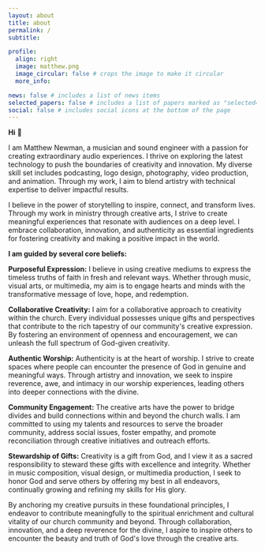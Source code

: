 ```yaml
---
layout: about
title: about
permalink: /
subtitle: 

profile:
  align: right
  image: matthew.png
  image_circular: false # crops the image to make it circular
  more_info: 

news: false # includes a list of news items
selected_papers: false # includes a list of papers marked as "selected={true}"
social: false # includes social icons at the bottom of the page
---
```

**Hi** 👋


I am Matthew Newman, a musician and sound engineer with a passion for creating extraordinary audio experiences. I thrive on exploring the latest technology to push the boundaries of creativity and innovation. My diverse skill set includes podcasting, logo design, photography, video production, and animation. Through my work, I aim to blend artistry with technical expertise to deliver impactful results.


I believe in the power of storytelling to inspire, connect, and transform lives. Through my work in ministry through creative arts, I strive to create meaningful experiences that resonate with audiences on a deep level. I embrace collaboration, innovation, and authenticity as essential ingredients for fostering creativity and making a positive impact in the world.


**I am guided by several core beliefs:**


**Purposeful Expression:** I believe in using creative mediums to express the timeless truths of faith in fresh and relevant ways. Whether through music, visual arts, or multimedia, my aim is to engage hearts and minds with the transformative message of love, hope, and redemption.


**Collaborative Creativity:** I aim for a collaborative approach to creativity within the church. Every individual possesses unique gifts and perspectives that contribute to the rich tapestry of our community's creative expression. By fostering an environment of openness and encouragement, we can unleash the full spectrum of God-given creativity.


**Authentic Worship:** Authenticity is at the heart of worship. I strive to create spaces where people can encounter the presence of God in genuine and meaningful ways. Through artistry and innovation, we seek to inspire reverence, awe, and intimacy in our worship experiences, leading others into deeper connections with the divine.


**Community Engagement:** The creative arts have the power to bridge divides and build connections within and beyond the church walls. I am committed to using my talents and resources to serve the broader community, address social issues, foster empathy, and promote reconciliation through creative initiatives and outreach efforts.


**Stewardship of Gifts:** Creativity is a gift from God, and I view it as a sacred responsibility to steward these gifts with excellence and integrity. Whether in music composition, visual design, or multimedia production, I seek to honor God and serve others by offering my best in all endeavors, continually growing and refining my skills for His glory.


By anchoring my creative pursuits in these foundational principles, I endeavor to contribute meaningfully to the spiritual enrichment and cultural vitality of our church community and beyond. Through collaboration, innovation, and a deep reverence for the divine, I aspire to inspire others to encounter the beauty and truth of God's love through the creative arts.
